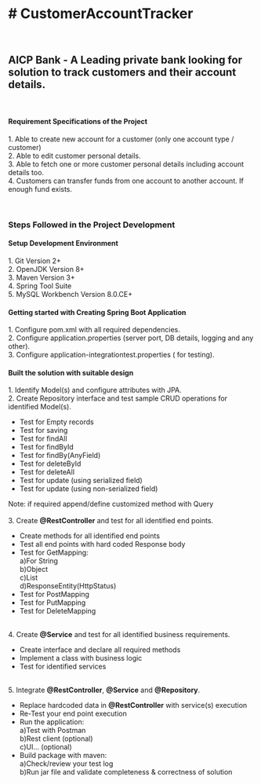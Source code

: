 <h1> # CustomerAccountTracker </h1>
      <br>
<h2>AICP Bank - A Leading private bank looking for solution to track customers and their account details.</h2>
<br>
<p>
  <h4>Requirement Specifications of the Project</h4>
  1. Able to create new account for a customer (only one account type / customer)
  <br>
  2. Able to edit customer personal details.
  <br>
  3. Able to fetch one or more customer personal details including account details too.
  <br>
  4. Customers can transfer funds from one account to another account. If enough fund exists.
</p>
<br>
<p>
  <h3>Steps Followed in the Project Development</h3>
  <h4>Setup Development Environment</h4>
  1. Git Version 2+
  <br>
  2. OpenJDK Version 8+
  <br>
  3. Maven Version 3+
  <br>
  4. Spring Tool Suite
  <br>
  5. MySQL Workbench Version 8.0.CE+
</p>
<p>
  <h4>Getting started with Creating Spring Boot Application</h4>
  1. Configure pom.xml with all required dependencies.
  <br>
  2. Configure application.properties (server port, DB details, logging and any other).
  <br>
  3. Configure application-integrationtest.properties ( for testing).
  </p>
  <p>
    <h4>Built the solution with suitable design</h4>
    1. Identify Model(s) and configure attributes with JPA.
    <br>
    2. Create Repository interface and test sample CRUD operations for identified Model(s).
    <ul>
      <li>Test for Empty records</li>
      <li>Test for saving</li>
      <li>Test for findAll</li>
      <li>Test for findById</li>
      <li>Test for findBy(AnyField)</li>
      <li>Test for deleteById</li>
      <li>Test for deleteAll</li>
      <li>Test for update (using serialized field)</li>
      <li>Test for update (using non-serialized field)</li>
    </ul>
    Note: if required append/define customized method with Query
    <br>
    <br>
    3. Create <b>@RestController</b> and test for all identified end points.
    <ul>
      <li>Create methods for all identified end points</li>
      <li>Test all end points with hard coded Response body</li>
      <li>Test for GetMapping:<br>
      a)For String<br>
      b)Object<br>
      c)List<br>
      d)ResponseEntity(HttpStatus)</li>
      <li>Test for PostMapping</li>
      <li>Test for PutMapping</li>
      <li>Test for DeleteMapping</li>
    </ul>
    <br>
    4. Create <b>@Service</b> and test for all identified business requirements.
    <ul>
      <li>Create interface and declare all required methods</li>
      <li>Implement a class with business logic</li>
      <li>Test for identified services</li>
    </ul>
    <br>
    5. Integrate <b>@RestController</b>, <b>@Service</b> and <b>@Repository</b>.
    <ul>
      <li>Replace hardcoded data in <b>@RestController</b> with service(s) execution</li>
      <li>Re-Test your end point execution</li>
      <li>Run the application:<br>
      a)Test with Postman<br>
      b)Rest client (optional)<br> 
      c)UI... (optional)</li>
      <li>Build package with maven:<br>
      a)Check/review your test log<br> 
      b)Run jar file and validate completeness & correctness of solution</li>
    </ul>
  </p>
